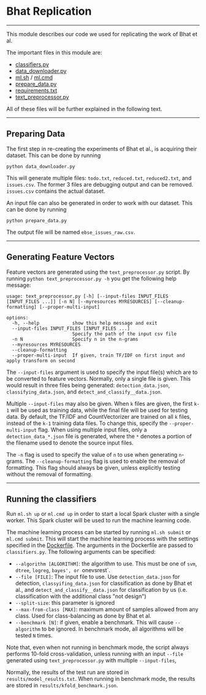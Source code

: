 # Bhat Replication

---

This module describes our code we used for replicating the work of Bhat et al.

The important files in this module are:

- [classifiers.py](classifiers.py)
- [data_downloader.py](data_downloader.py)
- [ml.sh](ml.sh) / [ml.cmd](ml.cmd)
- [prepare_data.py](prepare_data.py)
- [requirements.txt](requirements.txt)
- [text_preprocessor.py](text_preprocessor.py)

All of these files will be further explained in the following text.

---

## Preparing Data

The first step in re-creating the experiments of Bhat et al., is 
acquiring their dataset. This can be done by running 

```shell 
python data_downloader.py
```

This will generate multiple files: `todo.txt`, `reduced.txt`, `reduced2.txt`,
and `issues.csv`. The former 3 files are debugging output and can be removed.
`issues.csv` contains the actual dataset.

An input file can also be generated in order to work with our dataset. 
This can be done by running 

```shell 
python prepare_data.py 
```

The output file will be named `ebse_issues_raw.csv`.

---

## Generating Feature Vectors 

Feature vectors are generated using the `text_preprocessor.py` script. 
By running `python text_preprocessor.py -h` you get the following help message:

```shell 
usage: text_preprocessor.py [-h] [--input-files INPUT_FILES [INPUT_FILES ...]] [-n N] [--myresources MYRESOURCES] [--cleanup-formatting] [--proper-multi-input]

options:
  -h, --help            show this help message and exit
  --input-files INPUT_FILES [INPUT_FILES ...]
                        Specify the path of the input csv file
  -n N                  Specify n in the n-grams
  --myresources MYRESOURCES
  --cleanup-formatting
  --proper-multi-input  If given, train TF/IDF on first input and apply transform on second
```

The `--input-files` argument is used to specify the input file(s) which are to
be converted to feature vectors. Normally, only a single file is given. 
This would result in three files being generated: `detection_data.json`, 
`classifying_data.json`, and `detect_and_classify__data.json`. 

Multiple `--input-files` may also be given. When `k` files are given, the first
`k-1` will be used as training data, while the final file will be used for testing
data. By default, the TF/IDF and CountVectorizer are trained on all `k` files,
instead of the `k-1` training data files. To change this, specify the 
`--proper-multi-input` flag. When using multiple input files, only a 
`detection_data_*.json` file is generated, where the `*` denotes a portion of 
the filename used to denote the source input files.

The `-n` flag is used to specify the value of `n` to use when generating `n`-grams. 
The `--cleanup-formatting` flag is used to enable the removal of formatting. 
This flag should always be given, unless explicitly testing without the removal
of formatting.

---

## Running the classifiers 

Run `ml.sh up` or `ml.cmd up` in order to start a local Spark cluster with a 
single worker. This Spark cluster will be used to run the machine learning code.

The machine learning process can be started by running `ml.sh submit` or 
`ml.cmd submit`. This will start the machine learning process with the settings 
specified in the [Dockerfile](Dockerfile). The arguments in the Dockerfile 
are passed to `classifiers.py`. The following arguments can be specified:

- `--algorithm [ALGORITHM]`: the algorithm to use. This must be one of
  `svm`, `dtree`, `logreg`, `bayes', or `onevsrest`.
- `--file [FILE]`: The input file to use. Use `detection_data.json` for detection,
    `classyifing_data.json` for classification as done by Bhat et al.,
    and `detect_and_classify__data.json` for classification by us
  (i.e. classification with the additional class "not design")
- `--split-size`: this parameter is ignored 
- `--max-from-class [MAX]`: maximum amount of samples allowed from any class. 
  Used for class-balancing as done by Bhat et al.
- `--benchmark [N]`: if given, enable a benchmark. This will cause `--algorithm` 
  to be ignored. In benchmark mode, all algorithms will be tested `N` times.

Note that, even when not running in benchmark mode, the script always performs 
10-fold cross-validation, unless running with an input `--file` generated using 
`text_preprocessor.py` with multiple `--input-files`,

Normally, the results of the test run are stored in `results/model_results.txt`.
When running in benchmark mode, the results are stored in 
`results/kfold_benchmark.json`.


